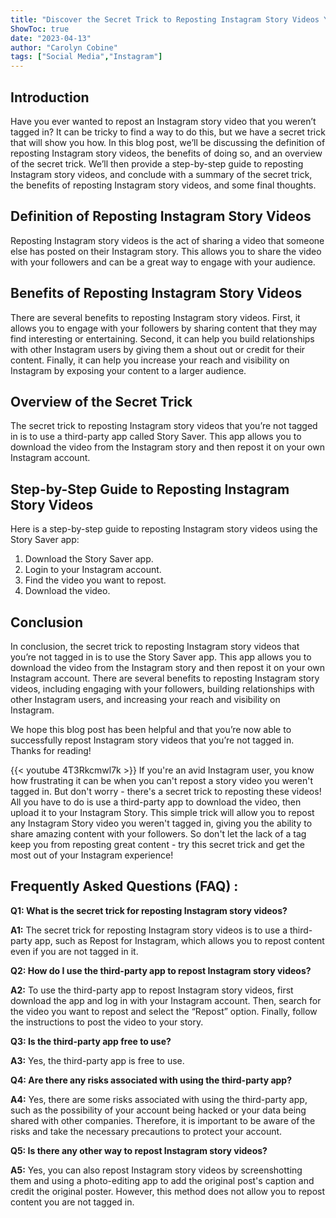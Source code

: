 ```yaml
---
title: "Discover the Secret Trick to Reposting Instagram Story Videos You're Not Tagged In!"
ShowToc: true 
date: "2023-04-13"
author: "Carolyn Cobine" 
tags: ["Social Media","Instagram"]
---
```

## Introduction 

Have you ever wanted to repost an Instagram story video that you weren’t tagged in? It can be tricky to find a way to do this, but we have a secret trick that will show you how. In this blog post, we’ll be discussing the definition of reposting Instagram story videos, the benefits of doing so, and an overview of the secret trick. We’ll then provide a step-by-step guide to reposting Instagram story videos, and conclude with a summary of the secret trick, the benefits of reposting Instagram story videos, and some final thoughts. 

## Definition of Reposting Instagram Story Videos

Reposting Instagram story videos is the act of sharing a video that someone else has posted on their Instagram story. This allows you to share the video with your followers and can be a great way to engage with your audience. 

## Benefits of Reposting Instagram Story Videos

There are several benefits to reposting Instagram story videos. First, it allows you to engage with your followers by sharing content that they may find interesting or entertaining. Second, it can help you build relationships with other Instagram users by giving them a shout out or credit for their content. Finally, it can help you increase your reach and visibility on Instagram by exposing your content to a larger audience. 

## Overview of the Secret Trick

The secret trick to reposting Instagram story videos that you’re not tagged in is to use a third-party app called Story Saver. This app allows you to download the video from the Instagram story and then repost it on your own Instagram account. 

## Step-by-Step Guide to Reposting Instagram Story Videos

Here is a step-by-step guide to reposting Instagram story videos using the Story Saver app: 

1. Download the Story Saver app. 
2. Login to your Instagram account. 
3. Find the video you want to repost. 
4. Download the video. 

## Conclusion 

In conclusion, the secret trick to reposting Instagram story videos that you’re not tagged in is to use the Story Saver app. This app allows you to download the video from the Instagram story and then repost it on your own Instagram account. There are several benefits to reposting Instagram story videos, including engaging with your followers, building relationships with other Instagram users, and increasing your reach and visibility on Instagram. 

We hope this blog post has been helpful and that you’re now able to successfully repost Instagram story videos that you’re not tagged in. Thanks for reading!

{{< youtube 4T3Rkcmwl7k >}} 
If you're an avid Instagram user, you know how frustrating it can be when you can't repost a story video you weren't tagged in. But don't worry - there's a secret trick to reposting these videos! All you have to do is use a third-party app to download the video, then upload it to your Instagram Story. This simple trick will allow you to repost any Instagram Story video you weren't tagged in, giving you the ability to share amazing content with your followers. So don't let the lack of a tag keep you from reposting great content - try this secret trick and get the most out of your Instagram experience!

## Frequently Asked Questions (FAQ) :
**Q1: What is the secret trick for reposting Instagram story videos?**

**A1:** The secret trick for reposting Instagram story videos is to use a third-party app, such as Repost for Instagram, which allows you to repost content even if you are not tagged in it.

**Q2: How do I use the third-party app to repost Instagram story videos?**

**A2:** To use the third-party app to repost Instagram story videos, first download the app and log in with your Instagram account. Then, search for the video you want to repost and select the “Repost” option. Finally, follow the instructions to post the video to your story.

**Q3: Is the third-party app free to use?**

**A3:** Yes, the third-party app is free to use.

**Q4: Are there any risks associated with using the third-party app?**

**A4:** Yes, there are some risks associated with using the third-party app, such as the possibility of your account being hacked or your data being shared with other companies. Therefore, it is important to be aware of the risks and take the necessary precautions to protect your account.

**Q5: Is there any other way to repost Instagram story videos?**

**A5:** Yes, you can also repost Instagram story videos by screenshotting them and using a photo-editing app to add the original post's caption and credit the original poster. However, this method does not allow you to repost content you are not tagged in.


